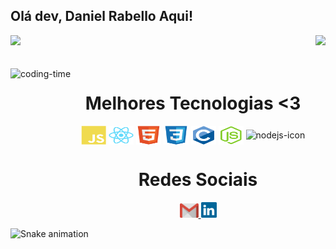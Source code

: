 ## Olá dev, Daniel Rabello Aqui!

<div>
  
  <img  height="180em" src="https://github-readme-stats.vercel.app/api?username=Daniel-Rabello&show_icons=true&theme=great-gatsby&include_all_commits=true&count_private=true"/>
  <img align="right" height="180em" src="https://github-readme-stats.vercel.app/api/top-langs/?username=Daniel-Rabello&layout=compact&langs_count=16&theme=great-gatsby"/>
</div>
<br>

<div  align="center"> 
  <div style="display: inline_block"><br>
    <img align="left" height="250" alt="coding-time" src="code.gif">
    <h1 align="center">Melhores Tecnologias <3</h1>
    <img align="center" height="30" width="40" alt="js-icon"  src="https://raw.githubusercontent.com/devicons/devicon/master/icons/javascript/javascript-plain.svg">
    <img align="center" height="30" width="40" alt="react-icon" src="https://raw.githubusercontent.com/devicons/devicon/master/icons/react/react-original.svg">
    <img align="center" height="30" width="40" alt="html-icon" src="https://raw.githubusercontent.com/devicons/devicon/master/icons/html5/html5-original.svg">
    <img align="center" height="30" width="40" alt="css-icon" src="https://raw.githubusercontent.com/devicons/devicon/master/icons/css3/css3-original.svg">
    <img align="center" height="30" width="40" alt="c-icon" src="https://raw.githubusercontent.com/devicons/devicon/master/icons/c/c-original.svg">
    <img align="center" height="30" width="40" alt="nodejs-icon" src="https://raw.githubusercontent.com/devicons/devicon/master/icons/nodejs/nodejs-original.svg">
    <img align="center" height="30" width="40" alt="nodejs-icon" src="https://raw.githubusercontent.com/jmnote/z-icons/master/svg/cpp.svg">
   </div>
    
  
  <h1 align="center">Redes Sociais</h1>
    <a href = "mailto: danielqueirozrabello@gmail.com">
      <img width="30" src="gmail.svg">
    </a>
    <a href = "https://www.linkedin.com/in/daniel-rabello/">
      <img width="25" src="linkedin.svg">
    </a>
</div>
  
![Snake animation](https://github.com/LuigiGF/LuigiGF/blob/output/github-contribution-grid-snake.svg)
